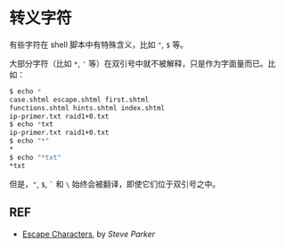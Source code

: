 # 转义字符

有些字符在 shell 脚本中有特殊含义，比如 `"`, `$` 等。

大部分字符（比如 `*`, `'` 等）在双引号中就不被解释，只是作为字面量而已。比如：

```sh
$ echo *
case.shtml escape.shtml first.shtml 
functions.shtml hints.shtml index.shtml 
ip-primer.txt raid1+0.txt
$ echo *txt
ip-primer.txt raid1+0.txt
$ echo "*"
*
$ echo "*txt"
*txt
```

但是，`"`, `$`, ``` ` ``` 和 `\` 始终会被翻译，即使它们位于双引号之中。

## REF

- [Escape Characters][escape], by *Steve Parker*

[escape]: https://www.shellscript.sh/escape.html
